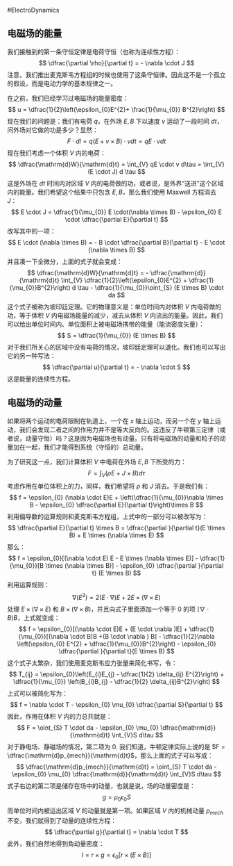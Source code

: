 #ElectroDynamics 

## 电磁场的能量
我们接触到的第一条守恒定律是电荷守恒（也称为连续性方程）：
$$
\dfrac{\partial \rho}{\partial t} = - \nabla  \cdot J
$$
注意，我们推出麦克斯韦方程组的时候也使用了这条守恒律。因此这不是一个孤立的假设，而是电动力学的基本规律之一。

在之前，我们已经学习过电磁场的能量密度：
$$
u = \dfrac{1}{2}\left(\epsilon_{0}E^{2}+ \frac{1}{\mu_{0}} B^{2}\right)
$$
现在我们的问题是：我们有电荷 $q$，在外场 $E, B$ 下以速度 $v$ 运动了一段时间 $dt$，问外场对它做的功是多少？显然：
$$
F \cdot dl = q (E + v \times B) \cdot v dt = qE \cdot v dt
$$
现在我们考虑一个体积 $V$ 内的电荷：
$$
\dfrac{\mathrm{d}W}{\mathrm{d}t} = \int_{V} qE \cdot v d\tau = \int_{V}(E \cdot J) d \tau 
$$
这是外场在 $dt$ 时间内对区域 $V$ 内的电荷做的功，或者说，是外界“送进”这个区域内的能量。我们希望这个结果中只包含 $E,B$，那么我们使用 Maxwell 方程消去 $J$：
$$
E \cdot J  = \dfrac{1}{\mu_{0}} E \cdot(\nabla  \times B)  - \epsilon_{0} E \cdot  \dfrac{\partial E}{\partial t}
$$
改写其中的一项：
$$
E \cdot (\nabla  \times B) = - B  \cdot  \dfrac{\partial B}{\partial t} - E \cdot (\nabla \times B)
$$
并且凑一下全微分，上面的式子就会变成：
$$
\dfrac{\mathrm{d}W}{\mathrm{d}t} = - \dfrac{\mathrm{d}}{\mathrm{d}t} \int_{V} \dfrac{1}{2}\left(\epsilon_{0}E^{2} + \dfrac{1}{\mu_{0}}B^{2}\right)  d \tau  - \dfrac{1}{\mu_{0}}\oint_{S} (E \times B) \cdot da
$$
这个式子被称为坡印廷定理。它的物理意义是：单位时间内对体积 $V$ 内电荷做的功，等于体积 $V$ 内电磁场能量的减少，减去从体积 $V$ 内流出的能量。因此，我们可以给出单位时间内、单位面积上被电磁场携带的能量（能流密度矢量）：
$$
S = \dfrac{1}{\mu_{0}} (E \times B)
$$
对于我们所关心的区域中没有电荷的情况，坡印廷定理可以退化。我们也可以写出它的另一种写法：
$$
\dfrac{\partial u}{\partial t} = - \nabla \cdot S
$$
这是能量的连续性方程。

## 电磁场的动量
如果将两个运动的电荷限制在轨道上，一个在 $x$ 轴上运动，而另一个在 $y$ 轴上运动，我们会发现二者之间的作用力并不是等大反向的。这违反了牛顿第三定律（或者说，动量守恒）吗？这是因为电磁场也有动量。只有将电磁场的动量和粒子的动量加在一起，我们才能得到系统（守恒的）总动量。

为了研究这一点，我们计算体积 $V$ 中电荷在外场 $E,B$ 下所受的力：
$$
F =  \int_{V} (\rho E + J  \times B) d \tau 
$$
考虑作用在单位体积上的力，同样，我们希望将 $\rho$ 和 $J$ 消去。于是我们有：
$$
f = \epsilon_{0} (\nabla \cdot E)E + \left(\dfrac{1}{\mu_{0}}\nabla \times B  - \epsilon_{0} \dfrac{\partial E}{\partial t}\right)\times B
$$
利用偏导数的运算规则和麦克斯韦方程组，上式中的一部分可以被改写为：
$$
\dfrac{\partial E}{\partial t} \times B = \dfrac{\partial }{\partial t}(E \times B) + E \times (\nabla  \times E)
$$
那么：
$$
f = \epsilon_{0}[(\nabla \cdot E) E -  E \times (\nabla \times E)] - \dfrac{1}{\mu_{0}}[B \times (\nabla \times B)] - \epsilon_{0} \dfrac{\partial }{\partial t} (E \times B)
$$
利用运算规则：
$$
\nabla (E^ {2}) = 2 (E \cdot \nabla )E + 2 E \times (\nabla  \times E)
$$
处理 $E \times (\nabla \times E)$ 和 $B \times (\nabla \times B)$，并且向式子里面添加一个等于 0 的项 $(\nabla \cdot B) B$，上式就变成：
$$
f = \epsilon_{0}[(\nabla \cdot E)E + (E \cdot \nabla )E] + \dfrac{1}{\mu_{0}}[(\nabla \cdot B)B +(B \cdot \nabla ) B] - \dfrac{1}{2}\nabla \left(\epsilon_{0} E^{2} + \dfrac{1}{\mu_{0}}B^{2}\right) - \epsilon_{0} \dfrac{\partial }{\partial t}(E \times B)
$$
这个式子太繁杂，我们使用麦克斯韦应力张量来简化书写，令：
$$
T_{ij} = \epsilon_{0}\left(E_{i}E_{j} - \dfrac{1}{2} \delta_{ij} E^{2}\right) + \dfrac{1}{\mu_{0}} \left(B_{i}B_{j} - \dfrac{1}{2} \delta_{ij}B^{2}\right)
$$
上式可以被简化写为：
$$
f = \nabla \cdot T  - \epsilon_{0} \mu_{0} \dfrac{\partial S}{\partial t}
$$
因此，作用在体积 $V$ 内的力总共就是：
$$
F = \oint_{S} T \cdot da  - \epsilon_{0} \mu_{0} \dfrac{\mathrm{d}}{\mathrm{d}t} \int_{V}S d\tau 
$$
对于静电场、静磁场的情况，第二项为 0.
我们知道，牛顿定律实际上说的是 $F = \dfrac{\mathrm{d}p_{mech}}{\mathrm{d}t}$，那么上面的式子可以写成：
$$
\dfrac{\mathrm{d}p_{mech}}{\mathrm{d}t} = \oint_{S} T \cdot da  - \epsilon_{0} \mu_{0} \dfrac{\mathrm{d}}{\mathrm{d}t} \int_{V}S d\tau 
$$
式子右边的第二项是储存在场中的动量，也就是说，场的动量密度是：
$$
g = \mu_{0}\epsilon_{0}S
$$
而单位时间内被运出区域 $V$ 的动量就是第一项。如果区域 $V$ 内的机械动量 $p_{mech}$ 不变，我们就得到了动量的连续性方程：
$$
\dfrac{\partial g}{\partial t} = \nabla \cdot T
$$
此外，我们自然地得到角动量密度：
$$
l = r \times g  = \epsilon_{0}[r \times (E \times B)]
$$
